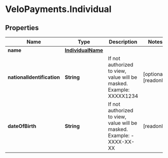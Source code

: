 # VeloPayments.Individual

## Properties

Name | Type | Description | Notes
------------ | ------------- | ------------- | -------------
**name** | [**IndividualName**](IndividualName.md) |  | 
**nationalIdentification** | **String** | If not authorized to view, value will be masked. Example: XXXXX1234 | [optional] [readonly] 
**dateOfBirth** | **String** | If not authorized to view, value will be masked. Example: - XXXX-XX-XX | [readonly] 


